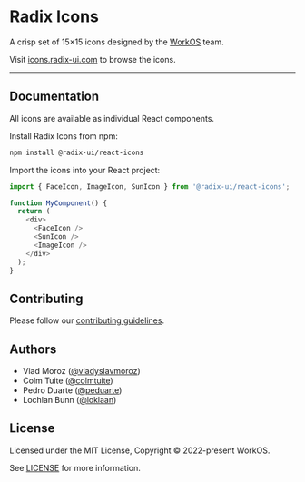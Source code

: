 # Radix Icons

A crisp set of 15×15 icons designed by the [WorkOS](https://workos.com) team.

Visit [icons.radix-ui.com](https://icons.radix-ui.com) to browse the icons.

---

## Documentation

All icons are available as individual React components.

Install Radix Icons from npm:

```bash
npm install @radix-ui/react-icons
```

Import the icons into your React project:

```js
import { FaceIcon, ImageIcon, SunIcon } from '@radix-ui/react-icons';

function MyComponent() {
  return (
    <div>
      <FaceIcon />
      <SunIcon />
      <ImageIcon />
    </div>
  );
}
```

## Contributing

Please follow our [contributing guidelines](./CONTRIBUTING.md).

## Authors

- Vlad Moroz ([@vladyslavmoroz](https://twitter.com/vladyslavmoroz))
- Colm Tuite ([@colmtuite](https://twitter.com/colmtuite))
- Pedro Duarte ([@peduarte](https://twitter.com/peduarte))
- Lochlan Bunn ([@loklaan](https://twitter.com/loklaan))

## License

Licensed under the MIT License, Copyright © 2022-present WorkOS.

See [LICENSE](./LICENSE.md) for more information.
